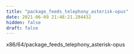 ```yaml
---
title: "package_feeds_telephony_asterisk-opus"
date: 2021-06-09 21:48:21.284432
hidden: false
draft: false
---
```


x86/64/package_feeds_telephony_asterisk-opus

